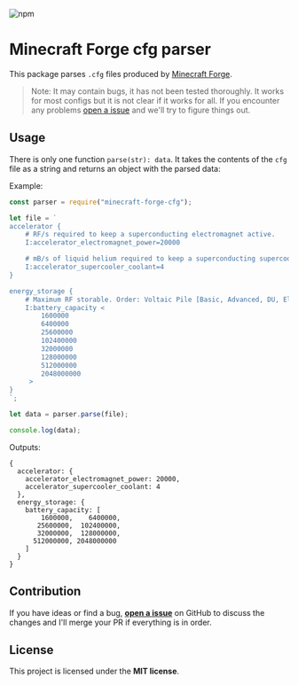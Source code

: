 
![npm](https://img.shields.io/npm/v/minecraft-forge-cfg)

# Minecraft Forge cfg parser

This package parses `.cfg` files produced by [Minecraft Forge](https://files.minecraftforge.net/).

> Note: It may contain bugs, it has not been tested thoroughly. It works for most configs but it is not clear if it works for all. If you encounter any problems [open a issue](https://github.com/sedlak477/minecraft-forge-cfg/issues) and we'll try to figure things out.

## Usage

There is only one function `parse(str): data`. It takes the contents of the `cfg` file as a string and returns an object with the parsed data:

Example:

```javascript
const parser = require("minecraft-forge-cfg");

let file = `
accelerator {
    # RF/s required to keep a superconducting electromagnet active.
    I:accelerator_electromagnet_power=20000

    # mB/s of liquid helium required to keep a superconducting supercooler active.
    I:accelerator_supercooler_coolant=4
}

energy_storage {
    # Maximum RF storable. Order: Voltaic Pile [Basic, Advanced, DU, Elite], Lithium Ion Battery [Basic, Advanced, DU, Elite].
    I:battery_capacity <
        1600000
        6400000
        25600000
        102400000
        32000000
        128000000
        512000000
        2048000000
     >
}
`;

let data = parser.parse(file);

console.log(data);
```

Outputs:
```
{
  accelerator: {
    accelerator_electromagnet_power: 20000,
    accelerator_supercooler_coolant: 4
  },
  energy_storage: {
    battery_capacity: [
        1600000,    6400000,
       25600000,  102400000,
       32000000,  128000000,
      512000000, 2048000000
    ]
  }
}
```

## Contribution
If you have ideas or find a bug, [**open a issue**](https://github.com/sedlak477/minecraft-forge-cfg/issues) on GitHub to discuss the changes and I'll merge your PR if everything is in order.

## License

This project is licensed under the **MIT license**.
